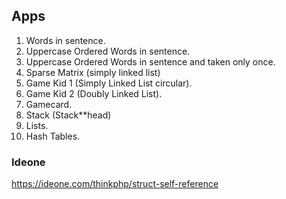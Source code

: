 ## Apps
1. Words in sentence.
2. Uppercase Ordered Words in sentence.
3. Uppercase Ordered Words in sentence and taken only once.
4. Sparse Matrix (simply linked list)
5. Game Kid 1 (Simply Linked List circular).
6. Game Kid 2 (Doubly Linked List).
7. Gamecard.
8. Stack (Stack**head)
9. Lists.
10. Hash Tables.


### Ideone

https://ideone.com/thinkphp/struct-self-reference

